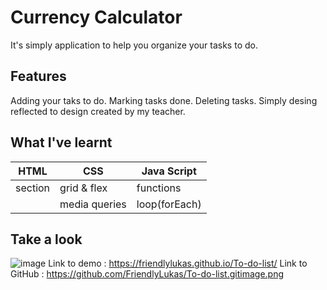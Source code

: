 # Currency Calculator

It's simply application to help you organize your tasks to do. 

## Features

Adding your taks to do. Marking tasks done. Deleting tasks. Simply desing reflected to design created by my teacher.  

## What I've learnt

|HTML            	    |CSS                    |Java Script                        
|-----------------------|-----------------------|-----------------------|
|section				|grid & flex            |functions		        |     
|              		    |media queries          |loop(forEach)	        |

## Take a look
![image](https://github.com/FriendlyLukas/To-do-list/assets/129426521/5589b545-af6a-43b0-b92f-c887b810d307)
Link to demo : https://friendlylukas.github.io/To-do-list/
Link to GitHub : https://github.com/FriendlyLukas/To-do-list.gitimage.png
